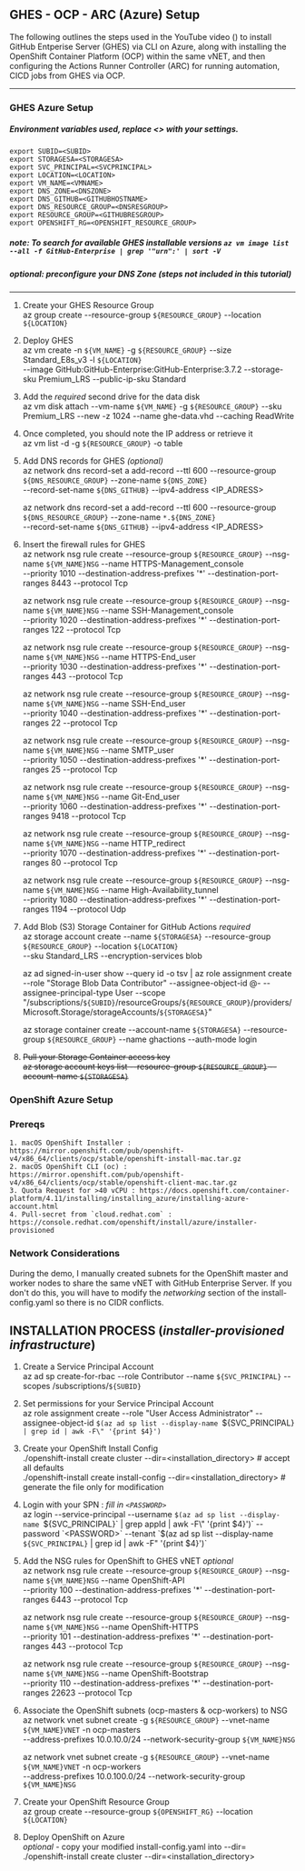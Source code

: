 ## GHES - OCP - ARC (Azure) Setup

The following outlines the steps used in the YouTube video ()
to install GitHub Entperise Server (GHES) via CLI on Azure, along with installing the OpenShift Container Platform (OCP) within
the same vNET, and then configuring the Actions Runner Controller (ARC) for running automation, CICD jobs from GHES via OCP.

-------------
### **GHES Azure Setup**
##### Environment variables used, replace <> with your settings.
    export SUBID=<SUBID>
    export STORAGESA=<STORAGESA>
    export SVC_PRINCIPAL=<SVCPRINCIPAL>
    export LOCATION=<LOCATION>
    export VM_NAME=<VMNAME>
    export DNS_ZONE=<DNSZONE>
    export DNS_GITHUB=<GITHUBHOSTNAME>
    export DNS_RESOURCE_GROUP=<DNSRESGROUP>
    export RESOURCE_GROUP=<GITHUBRESGROUP>
    export OPENSHIFT_RG=<OPENSHIFT_RESOURCE_GROUP>
##### note: To search for available GHES installable versions `az vm image list --all -f GitHub-Enterprise | grep '"urn":' | sort -V`
##### optional: preconfigure your DNS Zone (steps not included in this tutorial)
-------------
1. Create your GHES Resource Group \
    az group create --resource-group `${RESOURCE_GROUP}` --location `${LOCATION}`
    
2. Deploy GHES \
    az vm create -n `${VM_NAME}`  -g `${RESOURCE_GROUP}` --size Standard_E8s_v3 -l `${LOCATION}` \
    --image GitHub:GitHub-Enterprise:GitHub-Enterprise:3.7.2 --storage-sku Premium_LRS --public-ip-sku Standard

3. Add the _required_ second drive for the data disk \
    az vm disk attach --vm-name `${VM_NAME}` -g `${RESOURCE_GROUP}` --sku Premium_LRS --new -z 1024 --name ghe-data.vhd --caching ReadWrite
4. Once completed, you should note the IP address or retrieve it \
    az vm list -d -g `${RESOURCE_GROUP}` -o table
5. Add DNS records for GHES _(optional)_ \
    az network dns record-set a add-record --ttl 600 --resource-group `${DNS_RESOURCE_GROUP}` --zone-name `${DNS_ZONE}` \
    --record-set-name `${DNS_GITHUB}` --ipv4-address <IP_ADRESS>

     az network dns record-set a add-record --ttl 600 --resource-group `${DNS_RESOURCE_GROUP}` --zone-name `*.${DNS_ZONE}` \
    --record-set-name `${DNS_GITHUB}` --ipv4-address <IP_ADRESS>

6. Insert the firewall rules for GHES \
    az network nsg rule create --resource-group `${RESOURCE_GROUP}` --nsg-name `${VM_NAME}NSG` --name HTTPS-Management_console \
    --priority 1010 --destination-address-prefixes '*' --destination-port-ranges 8443 --protocol Tcp

    az network nsg rule create --resource-group `${RESOURCE_GROUP}` --nsg-name `${VM_NAME}NSG` --name SSH-Management_console \
    --priority 1020 --destination-address-prefixes '*' --destination-port-ranges 122 --protocol Tcp

    az network nsg rule create --resource-group `${RESOURCE_GROUP}` --nsg-name `${VM_NAME}NSG` --name HTTPS-End_user \
    --priority 1030 --destination-address-prefixes '*' --destination-port-ranges 443 --protocol Tcp

    az network nsg rule create --resource-group `${RESOURCE_GROUP}` --nsg-name `${VM_NAME}NSG` --name SSH-End_user \
    --priority 1040 --destination-address-prefixes '*' --destination-port-ranges 22 --protocol Tcp

    az network nsg rule create --resource-group `${RESOURCE_GROUP}` --nsg-name `${VM_NAME}NSG` --name SMTP_user \
    --priority 1050 --destination-address-prefixes '*' --destination-port-ranges 25 --protocol Tcp

    az network nsg rule create --resource-group `${RESOURCE_GROUP}` --nsg-name `${VM_NAME}NSG` --name Git-End_user \
    --priority 1060 --destination-address-prefixes '*' --destination-port-ranges 9418 --protocol Tcp

    az network nsg rule create --resource-group `${RESOURCE_GROUP}` --nsg-name `${VM_NAME}NSG` --name HTTP_redirect \
    --priority 1070 --destination-address-prefixes '*' --destination-port-ranges 80 --protocol Tcp

    az network nsg rule create --resource-group `${RESOURCE_GROUP}` --nsg-name `${VM_NAME}NSG` --name High-Availability_tunnel \
    --priority 1080 --destination-address-prefixes '*' --destination-port-ranges 1194 --protocol Udp

7. Add Blob (S3) Storage Container for GitHub Actions _required_ \
    az storage account create --name `${STORAGESA}` --resource-group `${RESOURCE_GROUP}` --location `${LOCATION}` \
    --sku Standard_LRS --encryption-services blob

    az ad signed-in-user show --query id -o tsv | az role assignment create --role "Storage Blob Data Contributor"
    --assignee-object-id @- --assignee-principal-type User --scope "/subscriptions/`${SUBID}`/resourceGroups/`${RESOURCE_GROUP}`/providers/Microsoft.Storage/storageAccounts/`${STORAGESA}`"

    az storage container create --account-name `${STORAGESA}` --resource-group `${RESOURCE_GROUP}` --name ghactions --auth-mode login

8. ~~Pull your Storage Container access key~~ \
    ~~az storage account keys list --resource-group `${RESOURCE_GROUP}` --account-name `${STORAGESA}`~~

### **OpenShift Azure Setup**

### Prereqs
    1. macOS OpenShift Installer : https://mirror.openshift.com/pub/openshift-v4/x86_64/clients/ocp/stable/openshift-install-mac.tar.gz
    2. macOS OpenShift CLI (oc) : https://mirror.openshift.com/pub/openshift-v4/x86_64/clients/ocp/stable/openshift-client-mac.tar.gz
    3. Quota Request for >40 vCPU : https://docs.openshift.com/container-platform/4.11/installing/installing_azure/installing-azure-account.html
    4. Pull-secret from `cloud.redhat.com` : https://console.redhat.com/openshift/install/azure/installer-provisioned 

### Network Considerations
During the demo, I manually created subnets for the OpenShift master and worker nodes to share the same vNET with GitHub Enterprise Server. If you don't do this, you will have to modify the _networking_ section of the install-config.yaml so there is no CIDR conflicts.

## INSTALLATION PROCESS (_installer-provisioned infrastructure_)
1. Create a Service Principal Account \
    az ad sp create-for-rbac --role Contributor --name `${SVC_PRINCIPAL}` --scopes /subscriptions/`${SUBID}`

2. Set permissions for your Service Principal Account \
    az role assignment create --role "User Access Administrator" --assignee-object-id `$(az ad sp list --display-name `${SVC_PRINCIPAL}` | grep id | awk -F\" '{print $4}')`

3. Create your OpenShift Install Config \
    ./openshift-install create cluster --dir=<installation_directory> # accept all defaults \
    ./openshift-install create install-config --dir=<installation_directory> # generate the file only for modification

4. Login with your SPN : _fill in `<PASSWORD>`_ \
    az login --service-principal --username `$(az ad sp list --display-name `${SVC_PRINCIPAL}` | grep appId | awk -F\" '{print $4}')` --password `<PASSWORD>` --tenant `$(az ad sp list --display-name `${SVC_PRINCIPAL}` | grep id | awk -F\" '{print $4}')`

5. Add the NSG rules for OpenShift to GHES vNET _optional_ \
    az network nsg rule create --resource-group `${RESOURCE_GROUP}` --nsg-name `${VM_NAME}NSG` --name OpenShift-API \
    --priority 100 --destination-address-prefixes '*' --destination-port-ranges 6443 --protocol Tcp

    az network nsg rule create --resource-group `${RESOURCE_GROUP}` --nsg-name `${VM_NAME}NSG` --name OpenShift-HTTPS \
    --priority 101 --destination-address-prefixes '*' --destination-port-ranges 443 --protocol Tcp

    az network nsg rule create --resource-group `${RESOURCE_GROUP}` --nsg-name `${VM_NAME}NSG` --name OpenShift-Bootstrap \
    --priority 110 --destination-address-prefixes '*' --destination-port-ranges 22623 --protocol Tcp

6. Associate the OpenShift subnets (ocp-masters & ocp-workers) to NSG \
    az network vnet subnet create -g `${RESOURCE_GROUP}` --vnet-name `${VM_NAME}VNET` -n ocp-masters \
    --address-prefixes 10.0.10.0/24 --network-security-group `${VM_NAME}NSG` 

    az network vnet subnet create -g `${RESOURCE_GROUP}` --vnet-name `${VM_NAME}VNET` -n ocp-workers \
    --address-prefixes 10.0.100.0/24 --network-security-group `${VM_NAME}NSG` 

7. Create your OpenShift Resource Group \
    az group create --resource-group `${OPENSHIFT_RG}` --location `${LOCATION}`

8. Deploy OpenShift on Azure \
    _optional_ - copy your modified install-config.yaml into --dir= \
    ./openshift-install create cluster --dir=<installation_directory>
